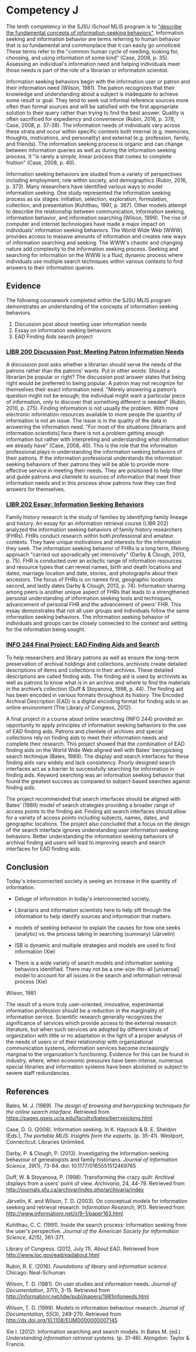 # Competency J

The tenth competency in the SJSU iSchool MLIS program is to ["describe the fundamental concepts of information-seeking behaviors"](http://ischool.sjsu.edu/current-students/courses/core-competencies). Information seeking and information behavior are terms referring to human behavior that is so fundamental and commonplace that it can easily go unnoticed. These terms refer to the "common human cycle of needing, looking for, choosing, and using information of some kind" (Case, 2008, p. 35). Assessing an individual's information need and helping individuals meet those needs is part of the role of a librarian or information scientist. 

Information seeking behaviors begin with the information user or patron and their information need (Wilson, 1981). The patron recognizes that their knowledge and understanding about a subject is inadequate to achieve some result or goal. They tend to seek out informal reference sources more often than formal sources and will be satisfied with the first appropriate solution to their query rather than trying to find the best answer. Quality is often sacrificed for expediency and convenience (Rubin, 2016, p. 378; Case, 2008, p. 37-38). The information needs of individuals vary across these strata and occur within specific contexts both internal (e.g. memories, thoughts, motivations, and personality) and external (e.g. profession, family, and friends). The information seeking process is organic and can change between information queries as well as during the information seeking process. It "is rarely a simple, linear process that comes to complete fruition" (Case, 2008, p. 40). 

Information seeking behaviors are studied from a variety of perspectives including employment, role within society, and demographics (Rubin, 2016, p. 373). Many researchers have identified various ways to model information seeking. One study represented the information seeking process as six stages: initiation, selection, exploration, formulation, collection, and presentation (Kuhlthau, 1991, p. 367). Other models attempt to describe the relationship between communication, information seeking, information behavior, and information searching (Wilson, 1999). The rise of computer and internet technologies have made a major impact on individuals' information seeking behaviors. The World Wide Web (WWW) provides access to massive amounts of information and creates new ways of information searching and seeking. The WWW's chaotic and changing nature add complexity to the information seeking process. Seeking and searching for information on the WWW is a fluid, dynamic process where individuals use multiple search techniques within various contexts to find answers to their information queries.

## Evidence

The following coursework completed within the SJSU MLIS program demonstrates an understanding of the concepts of information seeking behaviors. 

1. Discussion post about meeting user information needs
2. Essay on information seeking behaviors
3. EAD Finding Aids search project

### [LIBR 200 Discussion Post: Meeting Patron Information Needs]()

A discussion post asks whether a librarian should serve the needs of the patrons rather than the patrons' wants. Put in other words: Should a librarian be popular or right? The discussion post answer states that being right would be preferred to being popular. A patron may not recognize for themselves their exact information need. "Merely answering a patron’s question might not be enough; the individual might want a particular piece of information, only to discover that something different is needed" (Rubin, 2010, p. 275). Finding information is not usually the problem. With more electronic information resources available to more people the quantity of information is not an issue. The issue is in the quality of the data in answering the information need. "For most of the situations [librarians and information scientists] face there is not a problem getting enough information but rather with interpreting and understanding what information we already have" (Case, 2008, 40). This is the role that the information professional plays in understanding the information seeking behaviors of their patrons. If the information professional understands the information seeking behaviors of their patrons they will be able to provide more effective service in meeting their needs. They are positioned to help filter and guide patrons and clientele to sources of information that meet their information needs and in this process show patrons how they can find answers for themselves. 

### [LIBR 202 Essay: Information Seeking Behaviors]() 

Family history research is the study of families by identifying family lineage and history. An essay for an information retrieval course (LIBR 202) analyzed the information seeking behaviors of family history researchers (FHRs). FHRs conduct research within both professional and amateur contexts. They have unique motivations and interests for the information they seek. The information seeking behavior of FHRs is a long term, lifelong approach "carried out sporadically yet intensively" (Darby & Clough, 2013, p. 75). FHR is conducted over an eclectic range of information resources and resource types that can reveal names, birth and death locations and dates, marriage location and date, stories, and photographs about their ancestors. The focus of FHRs is on names first, geographic locations second, and lastly dates Darby & Clough, 2013, p. 74). Information sharing among peers is another unique aspect of FHRs that leads to a strengthened personal understanding of information seeking tools and techniques, advancement of personal FHR and the advancement of peers' FHR. This essay demonstrates that not all user groups and individuals follow the same information seeking behaviors. The information seeking behavior of individuals and groups can be closely connected to the context and setting for the information being sought.

### [INFO 244 Final Project: EAD Finding Aids and Search]()

To help researchers and library patrons as well as ensure the long-term preservation of archival holdings and collections, archivists create detailed descriptions of items and collections in their archives. These detailed descriptions are called finding aids. The finding aid is used by archivists as well as patrons to know what is in an archive and where to find the materials in the archive’s collection (Duff & Stoyanova, 1998, p. 44). The finding aid has been encoded in various formats throughout its history. The Encoded Archival Description (EAD) is a digital encoding format for finding aids in an online environment (The Library of Congress, 2012).

A final project in a course about online searching (INFO 244) provided an opportunity to apply principles of information seeking behaviors to the use of EAD finding aids. Patrons and clientele of archives and special collections rely on finding aids to meet their information needs and complete their research. This project showed that the combination of EAD finding aids on the World Wide Web aligned well with Bates' berrypicking search techinque (Bates, 1989). The display and search interfaces for these finding aids vary widely and lack consistency. Poorly designed search interfaces act as a barrier to successfully searching for information in finding aids. Keyword searching was an information seeking behavior that found the greatest success as compared to subject-based searches against finding aids. 

The project recommended that search interfaces should be aligned with Bates' (1989) model of search strategies providing a broader range of access points to the finding aid. Finding aid search interfaces should allow for a variety of access points including subjects, names, dates, and geographic locations. The project also concluded that a focus on the design of the search interface ignores understanding user information seeking behaviors. Better understanding the information seeking behaviors of archival finding aid users will lead to improving search and search interfaces for EAD finding aids. 

## Conclusion

Today's interconnected society is seeing an increase in the quantity of information.

- Deluge of information in today's interconnected society. 
- Librarians and information scientists here to help sift through the information to help identify sources and information that matters. 

- models of seeking behavior to explain the causes for how one seeks (analytic) vs. the process taking in searching (summary) (Järvelin)

- ISB is dynamic and multiple strategies and models are used to find information (Xie)
- There is a wide variety of search models and information seeking behaviors identified. There may not be a one-size-fits-all [universal] model to account for all issues in the search and information retrieval process (Xie)

Wilson, 1981

The result of a more truly user-oriented, innovative, experimental information profession should be a reduction in the marginality of information service. Scientific research generally recognizes the significance of services which provide access to the external research literature, but when such services are adopted by different kinds of organization with little or no adaptation in the light of a proper analysis of the needs of users or of their relationship with organizational communication systems, information services become increasingly marginal to the organization's functioning. Evidence for this can be found in industry, where, when economic pressures have been intense, numerous special libraries and information systems have been abolished or subject to severe staff redundancies.

## References

Bates, M. J. (1989). *The design of browsing and berrypicking techniques for the online search interface*. Retrieved from <https://pages.gseis.ucla.edu/faculty/bates/berrypicking.html>

Case, D. O. (2008). Information seeking. In K. Haycock & B. E. Sheldon (Eds.), *The portable MLIS: Insights form the experts*. (p. 35-41). Westport, Connecticut: Libraries Unlimited.

Darby, P. & Clough, P. (2013). Investigating the information-seeking behaviour of genealogists and family historians. *Journal of Information Science*, *39*(1), 73-84. doi: 10.1177/0165551512469765

Duff, W. & Stoyanova, P. (1998). Transforming the crazy quilt: Archival displays from a users' point of view. *Archivaria*, 24, 44-79. Retrieved from <http://journals.sfu.ca/archivar/index.php/archivaria/index>

Järvelin, K. and Wilson, T. D. (2003). On conceptual models for information seeking and retrieval research. *Information Research*, *9*(1). Retrieved from <http://www.informationr.net/ir/9-1/paper163.html>

Kuhlthau, C. C. (1991). Inside the search process: Information seeking from the user's perspective. *Journal of the American Society for Information Science*, *42*(5), 361-371.

Library of Congress. (2012, July 11). *About EAD*. Retrieved from <http://www.loc.gov/ead/eadabout.html>

Rubin, R. E. (2016). *Foundations of library and information science*. Chicago: Neal-Schuman.

Wilson, T. D. (1981). On user studies and information needs. *Journal of Documentation*, *37*(1), 3-15. Retrieved from http://informationr.net/tdw/publ/papers/1981infoneeds.html

Wilson, T. D. (1999). Models in information behaviour research. *Journal of Documentation*, *55*(3), 249-270. Retrieved from http://dx.doi.org/10.1108/EUM0000000007145

Xie I. (2012). Information searching and search models. In Bates M. (ed.) *Understanding information retrieval systems*. (p. 31-46). Abingdon: Taylor & Francis.
